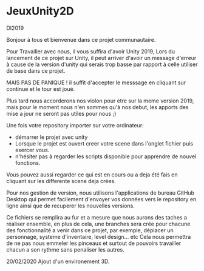# JeuxUnity2D
DI2019

Bonjour à tous et bienvenue dans ce projet communautaire.

Pour Travailler avec nous, il vous suffira d'avoir Unity 2019, Lors du lancement de ce projet sur Unity, il peut arriver d'avoir un message d'erreur à cause de la version d'unity qui serais trop basse par rapport à celle utiliser de base dans ce projet.

MAIS PAS DE PANIQUE ! il suffit d'accepter le messsage en cliquant sur continue et le tour est joué.

Plus tard nous accorderons nos violon pour etre sur la meme version 2019, mais pour le moment nous n'en sommes qu'à nos debut, les apports des mise a jour ne seront pas utiles pour nous ;)

Une fois votre repository importer sur votre ordinateur:
- démarrer le projet avec unity
- Lorsque le projet est ouvert creer votre scene dans l'onglet fichier puis exercer vous.
- n'hésiter pas à regarder les scripts disponible pour apprendre de nouvel fonctions.

Vous pouvez aussi regarder ce qui est en cours ou a deja été fais en cliquant sur les differente scene deja crées.

Pour nos gestion de version, nous utilisons l'applications de bureau GitHub Desktop qui permet facilement d'envoyer vos données vers le repository en ligne ainsi que de recuperer les nouvelles versions.

Ce fichiers se remplira au fur et a mesure que nous aurons des taches a réaliser ensemble, en plus de cela, une branches sera crée pour chacune des fonctionnalité a venir dans ce projet, par exemple, déplacer un personnage, systeme d'inventaire, level design... etc
Cela nous permettra de ne pas nous emmeler les pinceaux et surtout de pouvoirs travailler chacun a son rythme sans penaliser les autres.

20/02/2020 Ajout d'un environement 3D.
